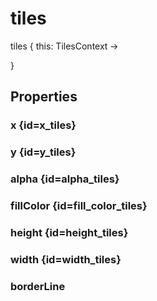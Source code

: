 # tiles

<tldr>
<p><format style="bold" color="GoldenRod">tiles</format> <format style="italic">{ this: TilesContext -></format></p>
<include from="interfaces.topic" element-id="interface-of-tiles"></include>
<format style="italic">}</format>
</tldr>

## Properties

### x {id=x_tiles}

<include from="properties.topic" element-id="x-property"/>

### y {id=y_tiles}

<include from="properties.topic" element-id="y-property"/>

### alpha {id=alpha_tiles}

<include from="properties.topic" element-id="alpha-property"/>

### fillColor {id=fill_color_tiles}

<include from="properties.topic" element-id="fillColor-property"/>

### height {id=height_tiles}

<include from="properties.topic" element-id="height-property"/>

### width {id=width_tiles}

<include from="properties.topic" element-id="width-property"/>

### borderLine

<include from="properties.topic" element-id="borderLine-property"/>
